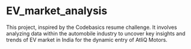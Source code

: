 # EV_market_analysis
This project, inspired by the Codebasics resume challenge. It involves analyzing data within the automobile industry to uncover key insights and trends of EV market in India for the dynamic entry of AtliQ Motors.
